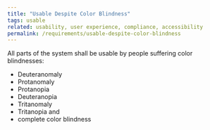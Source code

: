 ```yaml
---
title: "Usable Despite Color Blindness"
tags: usable
related: usability, user experience, compliance, accessibility
permalink: /requirements/usable-despite-color-blindness
---
```


<div class="quality-requirement" markdown="1">

All parts of the system shall be usable by people suffering color blindnesses:

* Deuteranomaly 
* Protanomaly 
* Protanopia 
* Deuteranopia
* Tritanomaly
* Tritanopia and
* complete color blindness 

</div><br>



